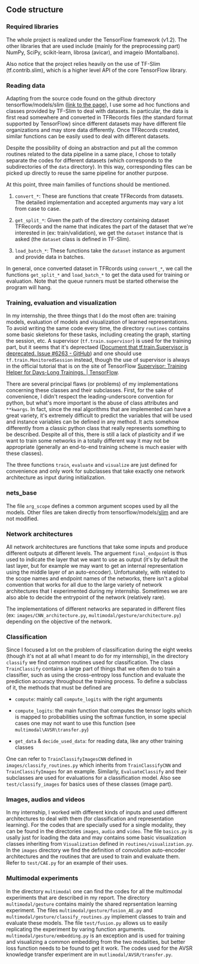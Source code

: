 ## Code structure

### Required libraries

The whole project is realized under the TensorFlow framework (v1.2). The
other libraries that are used include (mainly for the preprocessing part)
NumPy, SciPy, scikit-learn, librosa (avicar), and imageio (Montalbano).

Also notice that the project relies heavily on the use of TF-Slim
(tf.contrib.slim), which is a higher level API of the core TensorFlow library.

### Reading data

Adapting from the source code found on the github directory
tensorflow/models/slim
([link to the page](https://github.com/tensorflow/models/tree/master/slim)),
I use some ad hoc functions and classes provided by TF-Slim to deal
with datasets. In particular, the data is first read somewhere and converted
in TFRecords files (the standard format supported by TensorFlow) since
different datasets may have different file organizations and may store
data differently. Once TFRecords created, similar functions can be easily
used to deal with different datasets.

Despite the possibility of doing an abstraction and put all the common
routines related to the data pipeline in a same place, I chose to totally
separate the codes for different datasets (which corresponds to the
subdirectories of the `data` directory). In this way, corresponding files
can be picked up directly to reuse the same pipeline for another purpose.

At this point, three main families of functions should be mentioned.

1. `convert_*`: These are functions that create TFRecords from datasets.
The detailed implementation and accepted arguments may vary a lot
from case to case.

2. `get_split_*`: Given the path of the directory containing dataset
TFRecords and the name that indicates the part of the dataset that we're
interested in (ex: train/validation), we get the `dataset` instance that is
asked (the `dataset` class is defined in TF-Slim).

3. `load_batch_*`: These functions take the `dataset` instance as argument
and provide data in batches.

In general, once converted dataset in TFRcords using `convert_*`, we call
the functions `get_split_*` and `load_batch_*` to get the data used
for training or evaluation. Note that the queue runners must be started
otherwise the program will hang.

### Training, evaluation and visualization

In my internship, the three things that I do the most often are: training
models, evaluation of models and visualization of learned representations.
To avoid writing the same code every time, the directory `routines` contains
some basic skeletons for these tasks, including creating the graph, starting
the session, etc. A supervisor (`tf.train.supervisor`) is used for the
training part, but it seems that it's deprectaed
([Document that tf.train.Supervisor is deprecated. Issue #6263 - GitHub](https://github.com/tensorflow/tensorflow/issues/6263))
and one should use `tf.train.MonitoredSession` instead, though the use of
supervisor is always in the official tutorial that is on the site of TensorFlow
[Supervisor: Training Helper for Days-Long Trainings. | TensorFlow](https://www.tensorflow.org/programmers_guide/supervisor).

There are several principal flaws (or problems) of my implementations
concerning these classes and their subclasses. First, for the sake of
convenience, I didn't respect the leading-underscore convention for python,
but what's more important is the abuse of class attributes and `**kwargs`.
In fact, since the real algorithms that are implemented can have a great
variety, it's extremely difficult to predict the variables that will be
used and instance variables can be defined in any method.
It acts somehow differently from a classic python class
that really represents something to be described. Despite all of this,
there is still a lack of plasticity and if we want to train some networks in
a totally different way it may not be appropriate (generally an
end-to-end training scheme is much easier with these classes).

The three functions `train`, `evaluate` and `visualize` are just defined
for convenience and only work for subclasses that take exactly one network
architecture as input during initialization.

### nets\_base

The file `arg_scope` defines a common argument scopes used by all the models.
Other files are taken directly from
tensorflow/models/[slim](https://github.com/tensorflow/models/tree/master/research/slim)
and are not modified.

### Network architectures

All network architectures are functions that take some inputs and produce
different outputs at different levels. The arguement `final_endpoint`
is thus used to indicate the layer that we want to use as output
(it's by default the last layer, but for example we may want to get
an internal representation using the middle layer of an auto-encoder).
Unfortunately, with related to the scope names and endpoint names of
the networks, there isn't a global convention that works for all due
to the large variety of network architectures that I experimented during my
internship. Sometimes we are also able to decide the entrypoint of
the network (relatively rare).

The implementations of different networks are separated in different files
(ex: `images/CNN_architecture.py`, `multimodal/gesture/architecture.py`)
depending on the objective of the network.

### Classification

Since I focused a lot on the problem of classification during the eight weeks
(though it's not at all what I meant to do for my internship), in the
directory `classify` we find common routines used for classification.
The class `TrainClassify` contains a large part of things that we often
do to train a classifier, such as using the cross-entropy loss function
and evaluate the prediction accuracy throughout the training process.
To define a subclass of it, the methods that must be defined are

* `compute`: mainly call `compute_logits` with the right arguments

* `compute_logits`: the main function that computes the tensor logits
which is mapped to probabilities using the softmax function, in some
special cases one may not want to use this function
(see `multimodal\AVSR\transfer.py`)

* `get_data` & `decide_used_data`: for reading data, like any other
training classes

One can refer to `TrainClassifyImagesCNN` defined in
`images/classify_routines.py` which inherits from `TrainClassifyCNN` and
`TrainClassifyImages` for an example. Similarly, `EvaluateClassify` and
their subclasses are used for evaluations for a classification model.
Also see `test/classify_images` for basics uses of these classes (image part).

### Images, audios and videos

In my internship, I worked with different kinds of inputs and used different
architectures to deal with them (for classification and representation learning).
For the codes that are specially used for a single modality, they can be
found in the directories `images`, `audio` and `video`. The file `basics.py`
is usally just for loading the data and may contains some basic
visualization classes inheriting from `Visualization` defined in
`routines/visualization.py`. In the `images` directory we find the definition
of convolution auto-encoder architectures and the routines that are used to train
and evaluate them. Refer to `test/CAE.py` for an example of their uses.

### Multimodal experiments

In the directory `multimodal` one can find the codes for all the multimodal
experiments that are described in my report.
The directory `multimodal/gesture` contains mainly the shared reprsentation
learning experiment. The files `multimodal/gesture/fusion_AE.py` and
`multimodal/gesture/classify_routines.py` implement classes to train and
evaluate these models. The file `test/fusion.py` allows us to easily
replicating the experiment by varing function arguments.
`multimodal/gesture/embedding.py` is an exception and is used for training
and visualizing a common embedding from the two modalities, but better
loss function needs to be found to get it work.
The codes used for the AVSR knowledge transfer experiment are in
`mutlimodal/AVSR/transfer.py`.
